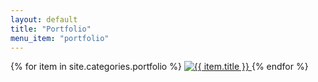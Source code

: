 ```yaml
---
layout: default
title: "Portfolio"
menu_item: "portfolio"
---
```



<div class="ui three column stackable doubling centered grid portfolio">
  {% for item in site.categories.portfolio %}
  <a href="{{ item.url | relative_url }}" class="ui column portfolio-item">
    <img class="ui fluid rounded image" alt="{{ item.title }}" title="{{ item.name }}" src="{{ item.preview_image_url | relative_url }}"/>
  </a>
  {% endfor %}
</div>


